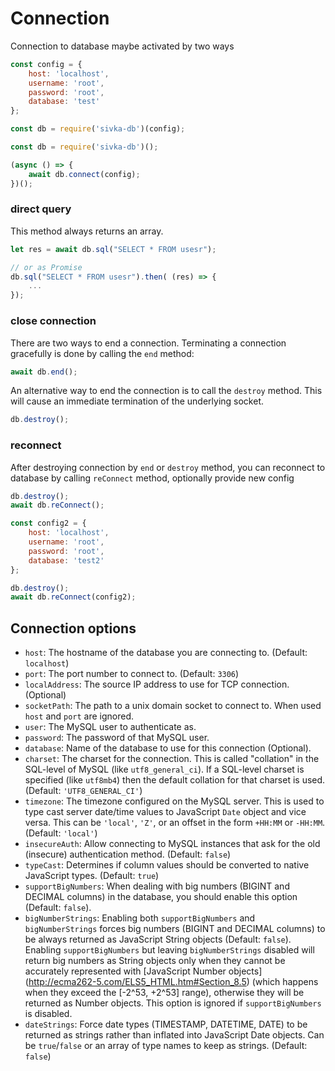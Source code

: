 # Connection

Connection to database maybe activated by two ways

```js
const config = {
    host: 'localhost',
    username: 'root',
    password: 'root',
    database: 'test'
};

const db = require('sivka-db')(config);
```
```js
const db = require('sivka-db')();

(async () => {
    await db.connect(config);
})();
```

### direct query

This method always returns an array.
```js
let res = await db.sql("SELECT * FROM usesr");

// or as Promise
db.sql("SELECT * FROM usesr").then( (res) => {
    ...
});
```


### close connection

There are two ways to end a connection. Terminating a connection gracefully is done by calling the `end` method:

```js
await db.end();
```

An alternative way to end the connection is to call the `destroy` method. This will cause an immediate termination of the underlying socket.

```js
db.destroy();
```

### reconnect

After destroying connection by `end` or `destroy` method, 
you can reconnect to database by calling `reConnect` method, optionally provide new config

```js
db.destroy();
await db.reConnect();

const config2 = {
    host: 'localhost',
    username: 'root',
    password: 'root',
    database: 'test2'
};

db.destroy();
await db.reConnect(config2);
```

## Connection options

* `host`: The hostname of the database you are connecting to. (Default:
  `localhost`)
* `port`: The port number to connect to. (Default: `3306`)
* `localAddress`: The source IP address to use for TCP connection. (Optional)
* `socketPath`: The path to a unix domain socket to connect to. When used `host`
  and `port` are ignored.
* `user`: The MySQL user to authenticate as.
* `password`: The password of that MySQL user.
* `database`: Name of the database to use for this connection (Optional).
* `charset`: The charset for the connection. This is called "collation" in the SQL-level
  of MySQL (like `utf8_general_ci`). If a SQL-level charset is specified (like `utf8mb4`)
  then the default collation for that charset is used. (Default: `'UTF8_GENERAL_CI'`)
* `timezone`: The timezone configured on the MySQL server. This is used to type cast server date/time values to JavaScript `Date` object and vice versa. This can be `'local'`, `'Z'`, or an offset in the form `+HH:MM` or `-HH:MM`. (Default: `'local'`)
* `insecureAuth`: Allow connecting to MySQL instances that ask for the old
  (insecure) authentication method. (Default: `false`)
* `typeCast`: Determines if column values should be converted to native
   JavaScript types. (Default: `true`)
* `supportBigNumbers`: When dealing with big numbers (BIGINT and DECIMAL columns) in the database,
  you should enable this option (Default: `false`).
* `bigNumberStrings`: Enabling both `supportBigNumbers` and `bigNumberStrings` forces big numbers
  (BIGINT and DECIMAL columns) to be always returned as JavaScript String objects (Default: `false`).
  Enabling `supportBigNumbers` but leaving `bigNumberStrings` disabled will return big numbers as String
  objects only when they cannot be accurately represented with [JavaScript Number objects] (http://ecma262-5.com/ELS5_HTML.htm#Section_8.5)
  (which happens when they exceed the [-2^53, +2^53] range), otherwise they will be returned as
  Number objects. This option is ignored if `supportBigNumbers` is disabled.
* `dateStrings`: Force date types (TIMESTAMP, DATETIME, DATE) to be returned as strings rather than
   inflated into JavaScript Date objects. Can be `true`/`false` or an array of type names to keep as
   strings. (Default: `false`)


